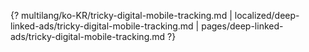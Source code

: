 {? multilang/ko-KR/tricky-digital-mobile-tracking.md | localized/deep-linked-ads/tricky-digital-mobile-tracking.md | pages/deep-linked-ads/tricky-digital-mobile-tracking.md ?}
